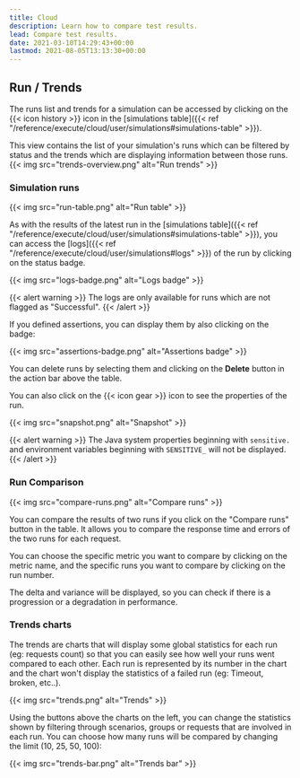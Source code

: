```yaml
---
title: Cloud
description: Learn how to compare test results.
lead: Compare test results.
date: 2021-03-10T14:29:43+00:00
lastmod: 2021-08-05T13:13:30+00:00
---
```


## Run / Trends

The runs list and trends for a simulation can be accessed by clicking on the {{< icon history >}} icon in the [simulations table]({{< ref "/reference/execute/cloud/user/simulations#simulations-table" >}}).

This view contains the list of your simulation's runs which can be filtered by status and the trends which are displaying information between those runs.
{{< img src="trends-overview.png" alt="Run trends" >}}

### Simulation runs

{{< img src="run-table.png" alt="Run table" >}}

As with the results of the latest run in the [simulations table]({{< ref "/reference/execute/cloud/user/simulations#simulations-table" >}}), you
can access the [logs]({{< ref "/reference/execute/cloud/user/simulations#logs" >}}) of the run by clicking on the status badge. 

{{< img src="logs-badge.png" alt="Logs badge" >}}

{{< alert warning >}}
The logs are only available for runs which are not flagged as "Successful".
{{< /alert >}}

If you defined assertions, you can display them by also clicking on the badge:

{{< img src="assertions-badge.png" alt="Assertions badge" >}}

You can delete runs by selecting them and clicking on the **Delete** button in the action bar above the table.

You can also click on the {{< icon gear >}} icon to see the properties of the run. 

{{< img src="snapshot.png" alt="Snapshot" >}}

{{< alert warning >}}
The Java system properties beginning with `sensitive.` and environment variables beginning with `SENSITIVE_` will not be displayed.
{{< /alert >}}

### Run Comparison

{{< img src="compare-runs.png" alt="Compare runs" >}}

You can compare the results of two runs if you click on the "Compare runs" button in the table. It allows you to compare the response time and errors of the two runs for each request.

You can choose the specific metric you want to compare by clicking on the metric name, and the specific runs you want to compare by clicking on the run number.

The delta and variance will be displayed, so you can check if there is a progression or a degradation in performance.

### Trends charts

The trends are charts that will display some global statistics for each run (eg: requests count) so that you can easily see how well your runs went compared to each other.
Each run is represented by its number in the chart and the chart won't display the statistics of a failed run (eg: Timeout, broken, etc..).

{{< img src="trends.png" alt="Trends" >}}

Using the buttons above the charts on the left, you can change the statistics shown by filtering through scenarios, groups or requests that are involved in each run.
You can choose how many runs will be compared by changing the limit (10, 25, 50, 100):

{{< img src="trends-bar.png" alt="Trends bar" >}}
